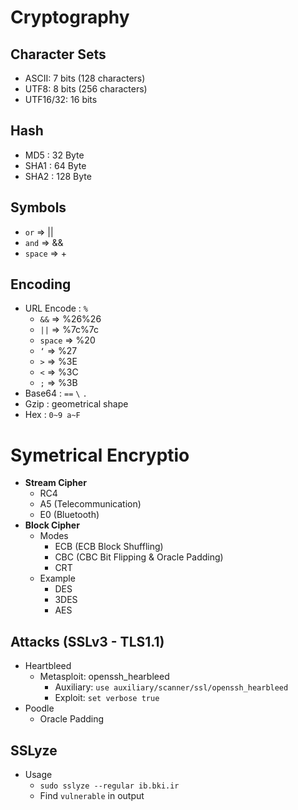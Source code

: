 # Cryptography

## Character Sets
- ASCII: 7 bits (128 characters)
- UTF8: 8 bits (256 characters)
- UTF16/32: 16 bits 

## Hash
- MD5 : 32 Byte
- SHA1 : 64 Byte
- SHA2 : 128 Byte

## Symbols
- ```or```     =>    ||
- ```and```    =>    &&
- ```space```  =>    +

## Encoding
- URL Encode : ```%```
  - ```&&```    =>    %26%26
  - ```||```    =>    %7c%7c
  - ```space``` =>    %20
  - ```‘```     =>    %27
  - ```>```     =>    %3E
  - ```<```     =>    %3C
  - ```;```     =>    %3B
- Base64 : ```==``` ```\``` ```.```
- Gzip : geometrical shape
- Hex : ```0~9 a~F```

# Symetrical Encryptio
- **Stream Cipher**
  - RC4
  - A5 (Telecommunication)
  - E0 (Bluetooth)
- **Block Cipher**
  - Modes
    - ECB (ECB Block Shuffling)
    - CBC (CBC Bit Flipping & Oracle Padding)
    - CRT
  - Example
    - DES
    - 3DES
    - AES 


## Attacks (SSLv3 - TLS1.1)
- Heartbleed 
  - Metasploit: openssh_hearbleed
    - Auxiliary: ```use auxiliary/scanner/ssl/openssh_hearbleed```
    - Exploit: ```set verbose true```
- Poodle
  - Oracle Padding

## SSLyze
- Usage
  - ```sudo sslyze --regular ib.bki.ir```
  - Find ```vulnerable``` in output
